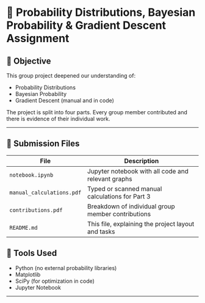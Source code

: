 
# 🧠 Probability Distributions, Bayesian Probability & Gradient Descent Assignment

## 📌 Objective

This group project deepened our  understanding of:
- Probability Distributions
- Bayesian Probability
- Gradient Descent (manual and in code)

The project is split into four parts. Every group member  contributed and there is evidence of their individual work.

---



## 📂 Submission Files


| File | Description |
|------|-------------|
| `notebook.ipynb` | Jupyter notebook with all code and relevant graphs |
| `manual_calculations.pdf` | Typed or scanned manual calculations for Part 3 |
| `contributions.pdf` | Breakdown of individual group member contributions |
| `README.md` | This file, explaining the project layout and tasks |





## 🧰 Tools Used

- Python (no external probability libraries)
- Matplotlib
- SciPy (for optimization in code)
- Jupyter Notebook

---


